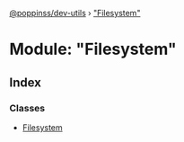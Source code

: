 [@poppinss/dev-utils](../README.md) › ["Filesystem"](_filesystem_.md)

# Module: "Filesystem"

## Index

### Classes

* [Filesystem](../classes/_filesystem_.filesystem.md)
